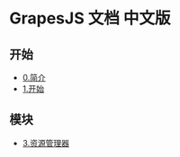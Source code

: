 # GrapesJS 文档 中文版
## 开始
* [0.简介](GrapesJS%20中文文档/0.简介.md)
* [1.开始](GrapesJS%20中文文档/1.开始.md)
  
## 模块
* [3.资源管理器](GrapesJS%20中文文档/模块/3.资源管理器.md)
